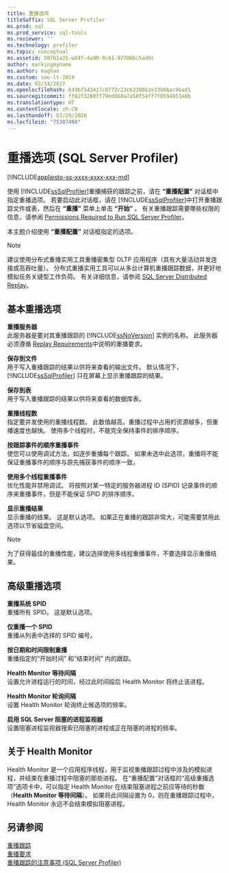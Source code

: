```yaml
---
title: 重播选项
titleSuffix: SQL Server Profiler
ms.prod: sql
ms.prod_service: sql-tools
ms.reviewer: ''
ms.technology: profiler
ms.topic: conceptual
ms.assetid: 58761a25-a84f-4a90-9c61-97700bc5ad9c
author: markingmyname
ms.author: maghan
ms.custom: seo-lt-2019
ms.date: 03/14/2017
ms.openlocfilehash: 649bf543417c0772c23c6338862e33b6bac9bad1
ms.sourcegitcommit: ff82f3260ff79ed860a7a58f54ff7f0594851e6b
ms.translationtype: HT
ms.contentlocale: zh-CN
ms.lasthandoff: 03/29/2020
ms.locfileid: "75307498"
---
```

# <a name="replay-options-sql-server-profiler"></a>重播选项 (SQL Server Profiler)

[!INCLUDE[appliesto-ss-xxxx-xxxx-xxx-md](../../includes/appliesto-ss-xxxx-xxxx-xxx-md.md)]

使用 [!INCLUDE[ssSqlProfiler](../../includes/sssqlprofiler-md.md)]重播捕获的跟踪之前，请在 **“重播配置”** 对话框中指定重播选项。 若要启动此对话框，请在 [!INCLUDE[ssSqlProfiler](../../includes/sssqlprofiler-md.md)]中打开重播跟踪文件或表，然后在 **“重播”** 菜单上单击 **“开始”** 。 有关重播跟踪需要哪些权限的信息，请参阅 [Permissions Required to Run SQL Server Profiler](../../tools/sql-server-profiler/permissions-required-to-run-sql-server-profiler.md)。  
  
 本主题介绍使用 **“重播配置”** 对话框指定的选项。  
  
> [!NOTE]  
>  建议使用分布式重播实用工具重播密集型 OLTP 应用程序（具有大量活动并发连接或高吞吐量）。 分布式重播实用工具可以从多台计算机重播跟踪数据，并更好地模拟任务关键型工作负荷。 有关详细信息，请参阅 [SQL Server Distributed Replay](../../tools/distributed-replay/sql-server-distributed-replay.md)。  
  
## <a name="basic-replay-options"></a>基本重播选项  
 **重播服务器**  
 此服务器是要对其重播跟踪的 [!INCLUDE[ssNoVersion](../../includes/ssnoversion-md.md)] 实例的名称。 此服务器必须遵循 [Replay Requirements](../../tools/sql-server-profiler/replay-requirements.md)中说明的重播要求。  
  
 **保存到文件**  
 用于写入重播跟踪的结果以供将来查看的输出文件。 默认情况下， [!INCLUDE[ssSqlProfiler](../../includes/sssqlprofiler-md.md)] 只在屏幕上显示重播跟踪的结果。  
  
 **保存到表**  
 用于写入重播跟踪的结果以供将来查看的数据库表。  
  
 **重播线程数**  
 指定要并发使用的重播线程数。 此数值越高，重播过程中占用的资源越多，但重播速度也越快。 使用多个线程时，不能完全保持事件的排序顺序。  
  
 **按跟踪事件的顺序重播事件**  
 使您可以使用调试方法，如逐步重播每个跟踪。 如果未选中此选项，重播将不能保证重播事件的顺序与原先捕获事件的顺序一致。  
  
 **使用多个线程重播事件**  
 优化性能并禁用调试。 将按照对某一特定的服务器进程 ID (SPID) 记录事件的顺序来重播事件，但是不能保证 SPID 的排序顺序。  
  
 **显示重播结果**  
 显示重播的结果。 这是默认选项。 如果正在重播的跟踪非常大，可能需要禁用此选项以节省磁盘空间。  
  
> [!NOTE]  
>  为了获得最佳的重播性能，建议选择使用多线程重播事件，不要选择显示重播结果。  
  
## <a name="advanced-replay-options"></a>高级重播选项  
 **重播系统 SPID**  
 重播所有 SPID。 这是默认选项。  
  
 **仅重播一个 SPID**  
 重播从列表中选择的 SPID 编号。  
  
 **按日期和时间限制重播**  
 重播指定的“开始时间”  和“结束时间”  内的跟踪。  
  
 **Health Monitor 等待间隔**  
 设置允许进程运行的时间，经过此时间段后 Health Monitor 将终止该进程。  
  
 **Health Monitor 轮询间隔**  
 设置 Health Monitor 轮询终止候选项的频率。  
  
 **启用 SQL Server 阻塞的进程监视器**  
 设置阻塞进程监视器搜索已阻塞的进程或正在阻塞的进程的频率。  
  
## <a name="about-the-health-monitor"></a>关于 Health Monitor  
 Health Monitor 是一个应用程序线程，用于监视重播跟踪过程中涉及的模拟进程，并结束在重播过程中阻塞的那些进程。 在“重播配置”对话框的“高级重播选项”选项卡中，可以指定 Health Monitor 在结束阻塞进程之前应等待的秒数（**Health Monitor 等待间隔**）。 如果将此间隔设置为 0，则在重播跟踪过程中，Health Monitor 永远不会结束模拟阻塞进程。  
  
## <a name="see-also"></a>另请参阅  
 [重播跟踪](../../tools/sql-server-profiler/replay-traces.md)   
 [重播要求](../../tools/sql-server-profiler/replay-requirements.md)   
 [重播跟踪的注意事项 (SQL Server Profiler)](../../tools/sql-server-profiler/considerations-for-replaying-traces-sql-server-profiler.md)  
  
  
